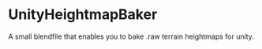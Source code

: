 # UnityHeightmapBaker
A small blendfile that enables you to bake .raw terrain heightmaps for unity.
